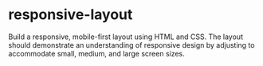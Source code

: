 # responsive-layout
Build a responsive, mobile-first layout using HTML and CSS. The layout should demonstrate an understanding of responsive design by adjusting to accommodate small, medium, and large screen sizes.
